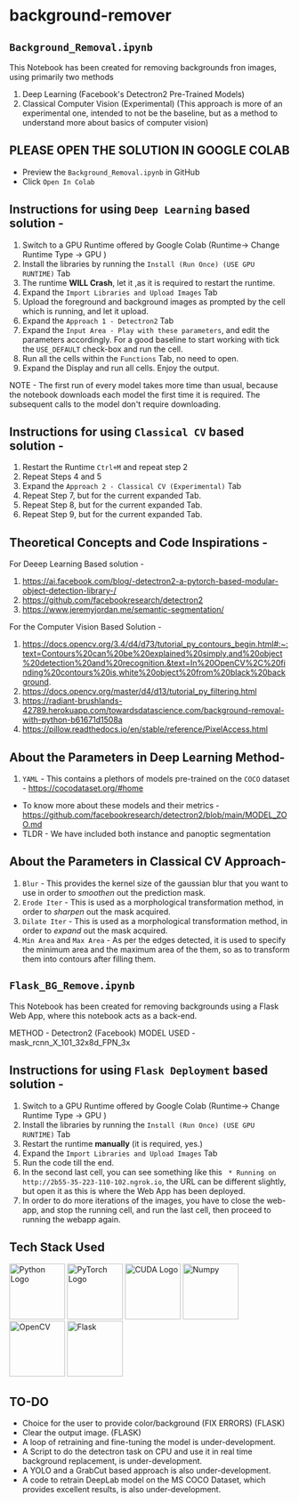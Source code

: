 # background-remover

## ```Background_Removal.ipynb```
This Notebook has been created for removing backgrounds fron images, using primarily two methods

1.   Deep Learning (Facebook's Detectron2 Pre-Trained Models)
2.   Classical Computer Vision (Experimental) (This approach is more of an experimental one, intended to not be the baseline, but as a method to understand more about basics of computer vision)

## PLEASE OPEN THE SOLUTION IN GOOGLE COLAB
- Preview the `Background_Removal.ipynb` in GitHub 
- Click `Open In Colab`

## Instructions for using `Deep Learning` based solution - 

1. Switch to a GPU Runtime offered by Google Colab (Runtime-> Change Runtime Type -> GPU )
2. Install the libraries by running the `Install (Run Once) (USE GPU RUNTIME)` Tab
3. The runtime **WILL Crash**, let it ,as it is required to restart the runtime.
4. Expand the `Import Libraries and Upload Images` Tab
5. Upload the foreground and background images as prompted by the cell which is running, and let it upload.
6. Expand the `Approach 1 - Detectron2` Tab
7. Expand the `Input Area - Play with these parameters`, and edit the parameters accordingly. For a good baseline to start working with tick the `USE_DEFAULT` check-box and run the cell.
8. Run all the cells within the `Functions` Tab, no need to open.
9. Expand the Display and run all cells. Enjoy the output.

NOTE - The first run of every model takes more time than usual, because the notebook downloads each model the first time it is required. The subsequent calls to the model don't require downloading.

## Instructions for using `Classical CV` based solution - 
1. Restart the Runtime `Ctrl+M` and repeat step 2
2. Repeat Steps 4 and 5
3. Expand the `Approach 2 - Classical CV (Experimental)` Tab
4. Repeat Step 7, but for the current expanded Tab.
5. Repeat Step 8, but for the current expanded Tab.
6. Repeat Step 9, but for the current expanded Tab.

## Theoretical Concepts and Code Inspirations - 
For Deeep Learning Based solution - 
1. https://ai.facebook.com/blog/-detectron2-a-pytorch-based-modular-object-detection-library-/
2. https://github.com/facebookresearch/detectron2
3. https://www.jeremyjordan.me/semantic-segmentation/

For the Computer Vision Based Solution - 
1. https://docs.opencv.org/3.4/d4/d73/tutorial_py_contours_begin.html#:~:text=Contours%20can%20be%20explained%20simply,and%20object%20detection%20and%20recognition.&text=In%20OpenCV%2C%20finding%20contours%20is,white%20object%20from%20black%20background.
2. https://docs.opencv.org/master/d4/d13/tutorial_py_filtering.html
3. https://radiant-brushlands-42789.herokuapp.com/towardsdatascience.com/background-removal-with-python-b61671d1508a
4. https://pillow.readthedocs.io/en/stable/reference/PixelAccess.html


## About the Parameters in Deep Learning Method- 
1. `YAML` - This contains a plethors of models pre-trained on the `COCO` dataset - https://cocodataset.org/#home
- To know more about these models and their metrics - https://github.com/facebookresearch/detectron2/blob/main/MODEL_ZOO.md
- TLDR - We have included both instance and panoptic segmentation

## About the Parameters in Classical CV Approach- 
1. `Blur` - This provides the kernel size of the gaussian blur that you want to use in order to *smoothen* out the prediction mask.
2. `Erode Iter` - This is used as a morphological transformation method, in order to *sharpen* out the mask acquired.
3. `Dilate Iter` - This is used as a morphological transformation method, in order to *expand* out the mask acquired.
4. `Min Area` and `Max Area` - As per the edges detected, it is used to specify the minimum area and the maximum area of the them, so as to transform them into contours after filling them.


## ```Flask_BG_Remove.ipynb```

This Notebook has been created for removing backgrounds using a Flask Web App, where this notebook acts as a back-end.

METHOD - Detectron2 (Facebook)
MODEL USED - mask_rcnn_X_101_32x8d_FPN_3x

## Instructions for using `Flask Deployment` based solution - 

1. Switch to a GPU Runtime offered by Google Colab (Runtime-> Change Runtime Type -> GPU )
2. Install the libraries by running the `Install (Run Once) (USE GPU RUNTIME)` Tab
3. Restart the runtime **manually** (it is required, yes.)
4. Expand the `Import Libraries and Upload Images` Tab
5. Run the code till the end. 
6. In the second last cell, you can see something like this 
`` * Running on http://2b55-35-223-110-102.ngrok.io``, the URL can be different slightly, but open it as this is where the Web App has been deployed.
7. In order to do more iterations of the images, you have to close the web-app, and stop the running cell, and run the last cell, then proceed to running the webapp again.


## Tech Stack Used
<img src="https://cdn.worldvectorlogo.com/logos/python-5.svg" alt="Python Logo" height="100"/> <img src="https://upload.wikimedia.org/wikipedia/commons/9/96/Pytorch_logo.png" alt="PyTorch Logo" height="100"/> <img src="http://cms.ipressroom.com.s3.amazonaws.com/219/files/20149/NVIDIA_CUDA_V_2C_r.jpg" alt="CUDA Logo" height="100"/> <img src="https://raw.githubusercontent.com/valohai/ml-logos/master/numpy-simple.svg" alt="Numpy" height="100"/> <img src="https://upload.wikimedia.org/wikipedia/commons/5/53/OpenCV_Logo_with_text.png" alt="OpenCV" height="100"/> <img src="https://cdn.icon-icons.com/icons2/2699/PNG/512/pocoo_flask_logo_icon_168045.png" alt="Flask" height="100"/>




## TO-DO
- Choice for the user to provide color/background (FIX ERRORS) (FLASK)
- Clear the output image. (FLASK)
- A loop of retraining and fine-tuning the model is under-development.
- A Script to do the detectron task on CPU and use it in real time background replacement, is under-development.
- A YOLO and a GrabCut based approach is also under-development.
- A code to retrain DeepLab model on the MS COCO Dataset, which provides excellent results, is also under-development. 
